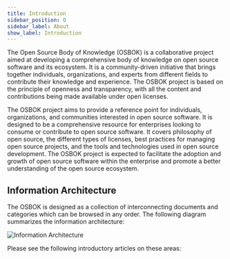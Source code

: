 ```yaml
---
title: Introduction
sidebar_position: 0
sidebar_label: About
show_label: Introduction
---
```


The Open Source Body of Knowledge (OSBOK) is a collaborative project aimed at developing a comprehensive body of knowledge on open source software and its ecosystem. It is a community-driven initiative that brings together individuals, organizations, and experts from different fields to contribute their knowledge and experience. The OSBOK project is based on the principle of openness and transparency, with all the content and contributions being made available under open licenses.

The OSBOK project aims to provide a reference point for individuals, organizations, and communities interested in open source software. It is designed to be a comprehensive resource for enterprises looking to consume or contribute to open source software.  It covers philosophy of open source, the different types of licenses, best practices for managing open source projects, and the tools and technologies used in open source development. The OSBOK project is expected to facilitate the adoption and growth of open source software within the enterprise and promote a better understanding of the open source ecosystem.

## Information Architecture

The OSBOK is designed as a collection of interconnecting documents and categories which can be browsed in any order.   The following diagram summarizes the information architecture:

![Information Architecture](/img/bok/information-architecture.png)

Please see the following introductory articles on these areas:

<BokTagList tag="Introduction"/>